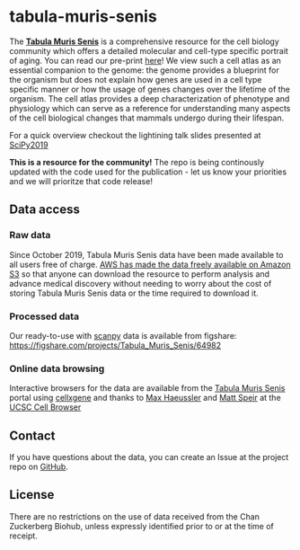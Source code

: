 # tabula-muris-senis

The [**Tabula Muris Senis**](https://tabula-muris-senis.ds.czbiohub.org/) is a comprehensive resource for the cell biology community which offers a detailed molecular and cell-type specific portrait of aging. You can read our pre-print [here](https://www.biorxiv.org/content/10.1101/661728v2)! We view such a cell atlas as an essential companion to the genome: the genome provides a blueprint for the organism but does not explain how genes are used in a cell type specific manner or how the usage of genes changes over the lifetime of the organism. The cell atlas provides a deep characterization of phenotype and physiology which can serve as a reference for understanding many aspects of the cell biological changes that mammals undergo during their lifespan.

For a quick overview checkout the lightining talk slides presented at [SciPy2019](https://github.com/scipy-conference/scipy_proceedings/blob/2019/presentations/lightning/aopisco/20190710_AOPisco_TabulaMurisSenis.pdf)

**This is a resource for the community!** The repo is being continously updated with the code used for the publication - let us know your priorities and we will prioritze that code release!

## Data access

### Raw data
Since October 2019, Tabula Muris Senis data have been made available to all users free of charge. [AWS has made the data freely available on Amazon S3](https://s3.console.aws.amazon.com/s3/buckets/czb-tabula-muris-senis/) so that anyone can download the resource to perform analysis and advance medical discovery without needing to worry about the cost of storing Tabula Muris Senis data or the time required to download it.

### Processed data
Our ready-to-use with [scanpy](https://scanpy.readthedocs.io) data is available from figshare: https://figshare.com/projects/Tabula_Muris_Senis/64982

### Online data browsing
Interactive browsers for the data are available from the [Tabula Muris Senis](https://tabula-muris-senis.ds.czbiohub.org) portal using [cellxgene](https://github.com/chanzuckerberg/cellxgene) and thanks to [Max Haeussler](https://github.com/maximilianh) and [Matt Speir](https://github.com/matthewspeir) at the [UCSC Cell Browser](https://cells.ucsc.edu/?ds=tabula-muris-senis) 


<!--- ## How to cite this dataset--->

<!---If you find the Tabula Muris Senis data useful for your research please cite our [publication](https://www.nature.com/articles/s41586-018-0590-4)--->

## Contact
If you have questions about the data, you can create an Issue at the project repo on [GitHub](https://github.com/czbiohub/tabula-muris-senis).

## License
There are no restrictions on the use of data received from the Chan Zuckerberg Biohub, unless expressly identified prior to or at the time of receipt.
